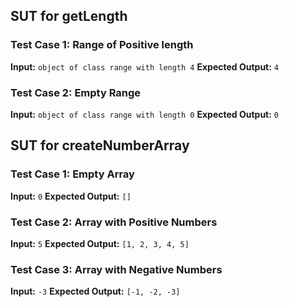 ## SUT for getLength

### Test Case 1: Range of Positive length
**Input:** `object of class range with length 4`
**Expected Output:** `4`

### Test Case 2: Empty Range
**Input:** `object of class range with length 0`
**Expected Output:** `0`

## SUT for createNumberArray

### Test Case 1: Empty Array
**Input:** `0`
**Expected Output:** `[]`

### Test Case 2: Array with Positive Numbers
**Input:** `5`
**Expected Output:** `[1, 2, 3, 4, 5]`

### Test Case 3: Array with Negative Numbers
**Input:** `-3`
**Expected Output:** `[-1, -2, -3]`
